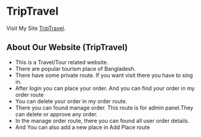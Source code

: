 # TripTravel

Visit My Site [TripTravel](https://trip-travel-ec0b4.web.app/).

## About Our Website (TripTravel)
* This is a Travel/Tour related website.
* There are popular tourism place of Bangladesh.
* There have some private route. If you want visit there you have to sing in.
* After login you can place your order. And you can find your order in my order route
* You can delete your order in my order route.
* There you can found manage order. This route is for admin panel.They can delete or approve any order.
* In the manage order route, there you can found all user order details.
* And You can also add a new place in Add Place route